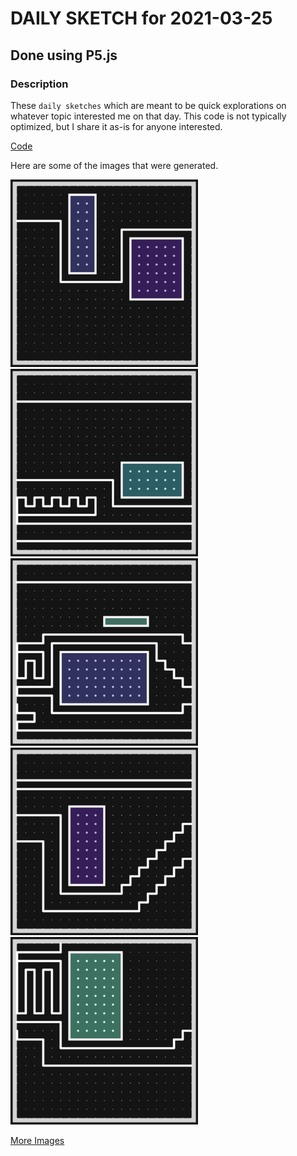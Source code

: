 # DAILY SKETCH for 2021-03-25

## Done using P5.js

### Description

These `daily sketches` which are meant to be quick explorations     on whatever topic interested me on that day. This code is not typically optimized, but I share it as-is     for anyone interested.

[Code](2021-03-25) 

Here are some of the images that were generated.

<img src = 'images/keep_2021-3-25-22-58-34-7336.png' width = '300'> 
<img src = 'images/keep_2021-3-25-23-11-24-2988.png' width = '300'> 
<img src = 'images/keep_2021-3-25-23-15-49-10181.png' width = '300'> 
<img src = 'images/keep_2021-3-25-23-4-55-10486.png' width = '300'> 
<img src = 'images/keep_2021-3-25-23-9-42-20329.png' width = '300'> 


[More Images](2021-03-25/images) 

